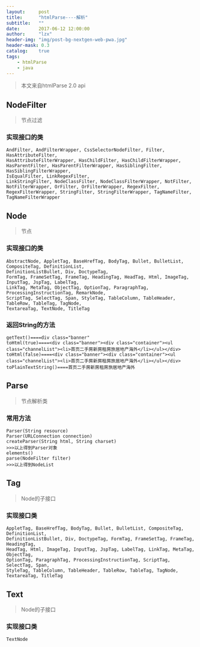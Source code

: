 ```yaml
---
layout:     post
title:      "htmlParse----解析"
subtitle:   ""
date:       2017-06-12 12:00:00
author:     "lzx"
header-img: "img/post-bg-nextgen-web-pwa.jpg"
header-mask: 0.3
catalog:    true
tags:
    - htmlParse
    - java
---
```



> 本文来自htmlParse 2.0 api

## NodeFilter

>节点过滤

### 实现接口的类

	AndFilter, AndFilterWrapper, CssSelectorNodeFilter, Filter, HasAttributeFilter, 
	HasAttributeFilterWrapper, HasChildFilter, HasChildFilterWrapper, 
	HasParentFilter, HasParentFilterWrapper, HasSiblingFilter, 
	HasSiblingFilterWrapper, 
	IsEqualFilter, LinkRegexFilter, 
	LinkStringFilter, NodeClassFilter, NodeClassFilterWrapper, NotFilter, NotFilterWrapper, OrFilter, OrFilterWrapper, RegexFilter,
	RegexFilterWrapper, StringFilter, StringFilterWrapper, TagNameFilter, TagNameFilterWrapper 
## Node

>节点

### 实现接口的类

	AbstractNode, AppletTag, BaseHrefTag, BodyTag, Bullet, BulletList, CompositeTag, DefinitionList,
	DefinitionListBullet, Div, DoctypeTag, 
	FormTag, FrameSetTag, FrameTag, HeadingTag, HeadTag, Html, ImageTag, InputTag, JspTag, LabelTag,
	LinkTag, MetaTag, ObjectTag, OptionTag, ParagraphTag, ProcessingInstructionTag, RemarkNode, 
	ScriptTag, SelectTag, Span, StyleTag, TableColumn, TableHeader, TableRow, TableTag, TagNode,
	TextareaTag, TextNode, TitleTag

### 返回String的方法

	getText()====div class="banner"
	toHtml(true)====<div class="banner"><div class="container"><ul class="channelList"><li>首页二手房新房租房旅居地产海外</li></ul></div>
	toHtml(false)====<div class="banner"><div class="container"><ul class="channelList"><li>首页二手房新房租房旅居地产海外</li></ul></div>
	toPlainTextString()====首页二手房新房租房旅居地产海外

## Parse

>节点解析类

### 常用方法

	Parser(String resource)
	Parser(URLConnection connection)
	createParser(String html, String charset) 
    >>>以上得到Parser对象
	elements() 
	parse(NodeFilter filter) 
	>>>以上得到NodeList
## Tag

>Node的子接口

### 实现接口类

	AppletTag, BaseHrefTag, BodyTag, Bullet, BulletList, CompositeTag, DefinitionList,
	DefinitionListBullet, Div, DoctypeTag, FormTag, FrameSetTag, FrameTag, HeadingTag,
	HeadTag, Html, ImageTag, InputTag, JspTag, LabelTag, LinkTag, MetaTag, ObjectTag,
	OptionTag, ParagraphTag, ProcessingInstructionTag, ScriptTag, SelectTag, Span,
	StyleTag, TableColumn, TableHeader, TableRow, TableTag, TagNode, TextareaTag, TitleTag

## Text

>Node的子接口

### 实现接口类

	TextNode



     











       